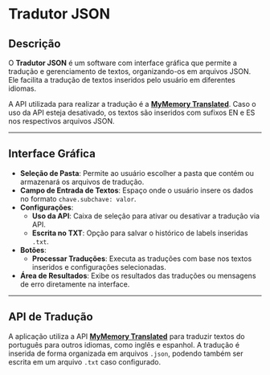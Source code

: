 # Tradutor JSON

## Descrição

O **Tradutor JSON** é um software com interface gráfica que permite a tradução e gerenciamento de textos, organizando-os em arquivos JSON. Ele facilita a tradução de textos inseridos pelo usuário em diferentes idiomas.

A API utilizada para realizar a tradução é a **[MyMemory Translated](https://mymemory.translated.net/)**. Caso o uso da API esteja desativado, os textos são inseridos com sufixos EN e ES nos respectivos arquivos JSON.

---

## Interface Gráfica

- **Seleção de Pasta**: Permite ao usuário escolher a pasta que contém ou armazenará os arquivos de tradução.
- **Campo de Entrada de Textos**: Espaço onde o usuário insere os dados no formato `chave.subchave: valor`.
- **Configurações**:
  - **Uso da API**: Caixa de seleção para ativar ou desativar a tradução via API.
  - **Escrita no TXT**: Opção para salvar o histórico de labels inseridas `.txt`.
- **Botões**:
  - **Processar Traduções**: Executa as traduções com base nos textos inseridos e configurações selecionadas.
- **Área de Resultados**: Exibe os resultados das traduções ou mensagens de erro diretamente na interface.

---

## API de Tradução

A aplicação utiliza a API **[MyMemory Translated](https://mymemory.translated.net/)** para traduzir textos do português para outros idiomas, como inglês e espanhol. A tradução é inserida de forma organizada em arquivos `.json`, podendo também ser escrita em um arquivo `.txt` caso configurado.

